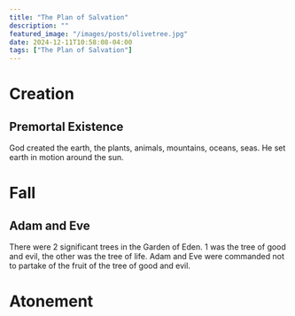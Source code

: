 ```yaml
---
title: "The Plan of Salvation"
description: ""
featured_image: "/images/posts/olivetree.jpg"
date: 2024-12-11T10:58:08-04:00
tags: ["The Plan of Salvation"]
---
```


# Creation

## Premortal Existence

God created the earth, the plants, animals, mountains, oceans, seas. He set earth in motion around the sun. 

# Fall

## Adam and Eve

There were 2 significant trees in the Garden of Eden. 1 was the tree of good and evil, the other was the tree of life. Adam and Eve were commanded not to partake of the fruit of the tree of good and evil. 

# Atonement

